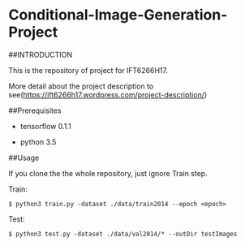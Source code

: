 # Conditional-Image-Generation-Project

##INTRODUCTION

This is the repository of project for IFT6266H17.

More detail about the project description to see(https://ift6266h17.wordpress.com/project-description/)

##Prerequisites

- tensorflow 0.1.1

- python 3.5

##Usage

If you clone the the whole repository, just ignore Train step.

  Train:
  
    $ python3 train.py -dataset ./data/train2014 --epoch <epoch>
  
  Test:
  
    $ python3 test.py -dataset ./data/val2014/* --outDir testImages
